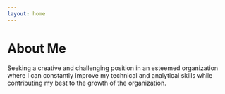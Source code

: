 ```yaml
---
layout: home
---
```

# About Me

Seeking a creative and challenging position in an esteemed organization where I can constantly improve my technical and analytical skills while contributing my best to the growth of the organization.
